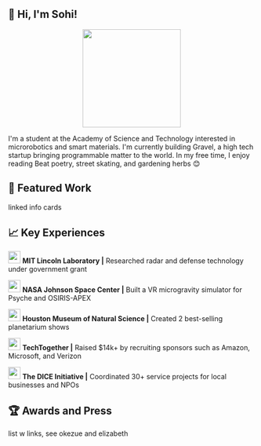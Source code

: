 ## 👋 Hi, I'm Sohi!

<center><img src="https://user-images.githubusercontent.com/69354578/215560455-7e7094e4-b0c8-43e3-bcf2-580d65f976ec.GIF" height=200></center>
<p>I'm a student at the Academy of Science and Technology interested in microrobotics and smart materials. I'm currently building Gravel, a high tech startup bringing programmable matter to the world. In my free time, I enjoy reading Beat poetry, street skating, and gardening herbs 😊</p>

## 🔧 Featured Work

linked info cards

## 📈 Key Experiences

<p><a href="https://www.ll.mit.edu/"><img src="https://user-images.githubusercontent.com/69354578/215586597-aec7a3e2-8bd2-4f45-8096-eacaa5976ec6.png" height=25></a>         <b>MIT Lincoln Laboratory |</b> Researched radar and defense technology under government grant</p>
<p><a href="https://www.nasa.gov/centers/johnson/home/index.html"><img src="https://user-images.githubusercontent.com/69354578/215586736-3b97dff7-baae-453a-a149-b1b80f730330.png" height=25></a>      <b>NASA Johnson Space Center |</b> Built a VR microgravity simulator for Psyche and OSIRIS-APEX</p>
<p><a href="https://www.hmns.org/planetarium/"><img src="https://user-images.githubusercontent.com/69354578/215586946-eccf09e6-1eef-47c1-a52e-4087f8c92937.png" height=25></a>      <b>Houston Museum of Natural Science |</b> Created 2 best-selling planetarium shows</p>
<p><a href="https://techtogether.io/"><img src="https://user-images.githubusercontent.com/69354578/215587123-aee87a9d-c5a2-4756-8ca3-f5f4bde54007.png" height=25></a>         <b>TechTogether |</b> Raised $14k+ by recruiting sponsors such as Amazon, Microsoft, and Verizon</p>
<p><a href="https://www.linkedin.com/company/the-dice-initiative"><img src="https://user-images.githubusercontent.com/69354578/215587287-e85fb3b5-ed86-4ada-8804-494315cdbf3b.png" height=25></a>         <b>The DICE Initiative |</b> Coordinated 30+ service projects for local businesses and NPOs</p>

## 🏆 Awards and Press

list w links, see okezue and elizabeth
